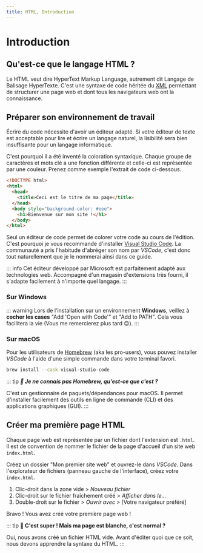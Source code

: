 ```yaml
---
title: HTML, Introduction
---
```

# Introduction

## Qu'est-ce que le langage HTML ?

Le HTML veut dire HyperText Markup Language, autrement dit Langage de Balisage HyperTexte. C'est une syntaxe de code héritée du [XML](https://fr.wikipedia.org/wiki/Extensible_Markup_Language) permettant de structurer une page web et dont tous les navigateurs web ont la connaissance.

## Préparer son environnement de travail

Écrire du code nécessite d'avoir un éditeur adapté. Si votre éditeur de texte est acceptable pour lire et écrire un langage naturel, la lisibilité sera bien insuffisante pour un langage informatique.

C'est pourquoi il a été inventé la coloration syntaxique. Chaque  groupe de caractères et mots clé a une fonction différente et celle-ci est représentée par une couleur. Prenez comme exemple l'extrait de code ci-dessous.

```html
<!DOCTYPE html>
<html>
  <head>
    <title>Ceci est le titre de ma page</title>
  </head>
  <body style="background-color: #eee">
    <h1>Bienvenue sur mon site !</h1>
  </body>
</html>
```

Seul un éditeur de code permet de colorer votre code au cours de l'édition. C'est pourquoi je vous recommande d'installer [Visual Studio Code](https://code.visualstudio.com). La communauté a pris l'habitude d'abréger son nom par *VSCode*, c'est donc tout naturellement que je le nommerai ainsi dans ce guide.

::: info
Cet éditeur développé par Microsoft est parfaitement adapté aux technologies web. Accompagné d'un magasin d'extensions très fourni, il s'adapte facilement à n'importe quel langage.
:::

### Sur Windows

::: warning
Lors de l'installation sur un environnement **Windows**, veillez à **cocher les cases** "Add 'Open with Code'" et "Add to PATH". Cela vous facilitera la vie (Vous me remercierez plus tard :wink:).
:::

### Sur macOS

Pour les utilisateurs de [Homebrew](https://brew.sh) (aka les pro-users), vous pouvez installer *VSCode* à l'aide d'une simple commande dans votre terminal favori.

```sh
brew install --cask visual-studio-code
```

::: tip
***:speech_balloon: Je ne connais pas Homebrew, qu'est-ce que c'est ?***

C'est un gestionnaire de paquets/dépendances pour macOS. Il permet d'installer facilement des outils en ligne de commande (CLI) et des applications graphiques (GUI).
:::

## Créer ma première page HTML

Chaque page web est représentée par un fichier dont l'extension est `.html`. Il est de convention de nommer le fichier de la page d'accueil d'un site web `index.html`.

Créez un dossier "Mon premier site web" et ouvrez-le dans *VSCode*. Dans l'explorateur de fichiers (panneau gauche de l'interface), créez votre `index.html`.

1. Clic-droit dans la zone vide > *Nouveau fichier*
2. Clic-droit sur le fichier fraîchement créé > *Afficher dans le...*
3. Double-droit sur le fichier > *Ouvrir avec* > [Votre navigateur préféré]

Bravo ! Vous avez créé votre première page web !

::: tip
**:speech_balloon: C'est super ! Mais ma page est blanche, c'est normal ?**

Oui, nous avons créé un fichier HTML vide. Avant d'éditer quoi que ce soit, nous devons apprendre la syntaxe du HTML.
:::
